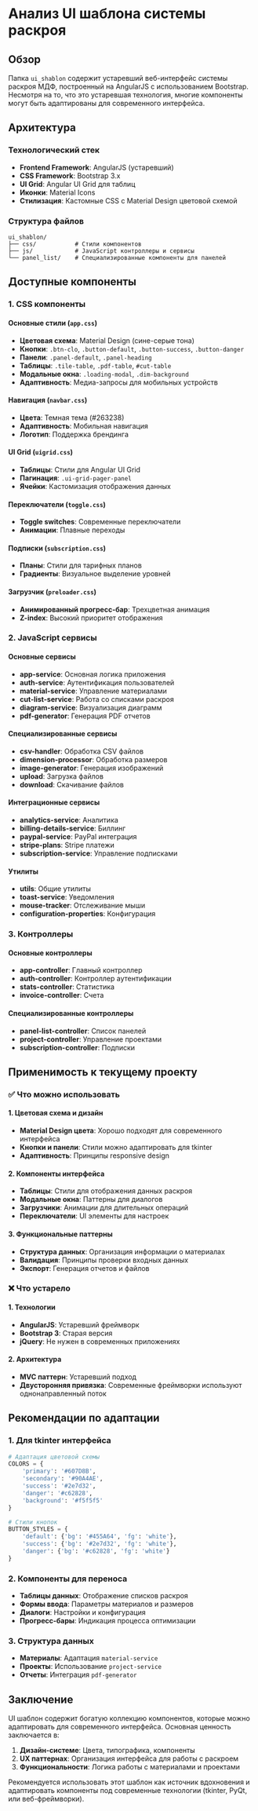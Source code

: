 # Анализ UI шаблона системы раскроя

## Обзор

Папка `ui_shablon` содержит устаревший веб-интерфейс системы раскроя МДФ, построенный на AngularJS с использованием Bootstrap. Несмотря на то, что это устаревшая технология, многие компоненты могут быть адаптированы для современного интерфейса.

## Архитектура

### Технологический стек
- **Frontend Framework**: AngularJS (устаревший)
- **CSS Framework**: Bootstrap 3.x
- **UI Grid**: Angular UI Grid для таблиц
- **Иконки**: Material Icons
- **Стилизация**: Кастомные CSS с Material Design цветовой схемой

### Структура файлов
```
ui_shablon/
├── css/           # Стили компонентов
├── js/            # JavaScript контроллеры и сервисы
└── panel_list/    # Специализированные компоненты для панелей
```

## Доступные компоненты

### 1. CSS компоненты

#### Основные стили (`app.css`)
- **Цветовая схема**: Material Design (сине-серые тона)
- **Кнопки**: `.btn-clo`, `.button-default`, `.button-success`, `.button-danger`
- **Панели**: `.panel-default`, `.panel-heading`
- **Таблицы**: `.tile-table`, `.pdf-table`, `#cut-table`
- **Модальные окна**: `.loading-modal`, `.dim-background`
- **Адаптивность**: Медиа-запросы для мобильных устройств

#### Навигация (`navbar.css`)
- **Цвета**: Темная тема (#263238)
- **Адаптивность**: Мобильная навигация
- **Логотип**: Поддержка брендинга

#### UI Grid (`uigrid.css`)
- **Таблицы**: Стили для Angular UI Grid
- **Пагинация**: `.ui-grid-pager-panel`
- **Ячейки**: Кастомизация отображения данных

#### Переключатели (`toggle.css`)
- **Toggle switches**: Современные переключатели
- **Анимации**: Плавные переходы

#### Подписки (`subscription.css`)
- **Планы**: Стили для тарифных планов
- **Градиенты**: Визуальное выделение уровней

#### Загрузчик (`preloader.css`)
- **Анимированный прогресс-бар**: Трехцветная анимация
- **Z-index**: Высокий приоритет отображения

### 2. JavaScript сервисы

#### Основные сервисы
- **app-service**: Основная логика приложения
- **auth-service**: Аутентификация пользователей
- **material-service**: Управление материалами
- **cut-list-service**: Работа со списками раскроя
- **diagram-service**: Визуализация диаграмм
- **pdf-generator**: Генерация PDF отчетов

#### Специализированные сервисы
- **csv-handler**: Обработка CSV файлов
- **dimension-processor**: Обработка размеров
- **image-generator**: Генерация изображений
- **upload**: Загрузка файлов
- **download**: Скачивание файлов

#### Интеграционные сервисы
- **analytics-service**: Аналитика
- **billing-details-service**: Биллинг
- **paypal-service**: PayPal интеграция
- **stripe-plans**: Stripe платежи
- **subscription-service**: Управление подписками

#### Утилиты
- **utils**: Общие утилиты
- **toast-service**: Уведомления
- **mouse-tracker**: Отслеживание мыши
- **configuration-properties**: Конфигурация

### 3. Контроллеры

#### Основные контроллеры
- **app-controller**: Главный контроллер
- **auth-controller**: Контроллер аутентификации
- **stats-controller**: Статистика
- **invoice-controller**: Счета

#### Специализированные контроллеры
- **panel-list-controller**: Список панелей
- **project-controller**: Управление проектами
- **subscription-controller**: Подписки

## Применимость к текущему проекту

### ✅ Что можно использовать

#### 1. Цветовая схема и дизайн
- **Material Design цвета**: Хорошо подходят для современного интерфейса
- **Кнопки и панели**: Стили можно адаптировать для tkinter
- **Адаптивность**: Принципы responsive design

#### 2. Компоненты интерфейса
- **Таблицы**: Стили для отображения данных раскроя
- **Модальные окна**: Паттерны для диалогов
- **Загрузчики**: Анимации для длительных операций
- **Переключатели**: UI элементы для настроек

#### 3. Функциональные паттерны
- **Структура данных**: Организация информации о материалах
- **Валидация**: Принципы проверки входных данных
- **Экспорт**: Генерация отчетов и файлов

### ❌ Что устарело

#### 1. Технологии
- **AngularJS**: Устаревший фреймворк
- **Bootstrap 3**: Старая версия
- **jQuery**: Не нужен в современных приложениях

#### 2. Архитектура
- **MVC паттерн**: Устаревший подход
- **Двусторонняя привязка**: Современные фреймворки используют однонаправленный поток

## Рекомендации по адаптации

### 1. Для tkinter интерфейса
```python
# Адаптация цветовой схемы
COLORS = {
    'primary': '#607D8B',
    'secondary': '#90A4AE', 
    'success': '#2e7d32',
    'danger': '#c62828',
    'background': '#f5f5f5'
}

# Стили кнопок
BUTTON_STYLES = {
    'default': {'bg': '#455A64', 'fg': 'white'},
    'success': {'bg': '#2e7d32', 'fg': 'white'},
    'danger': {'bg': '#c62828', 'fg': 'white'}
}
```

### 2. Компоненты для переноса
- **Таблицы данных**: Отображение списков раскроя
- **Формы ввода**: Параметры материалов и размеров
- **Диалоги**: Настройки и конфигурация
- **Прогресс-бары**: Индикация процесса оптимизации

### 3. Структура данных
- **Материалы**: Адаптация `material-service`
- **Проекты**: Использование `project-service`
- **Отчеты**: Интеграция `pdf-generator`

## Заключение

UI шаблон содержит богатую коллекцию компонентов, которые можно адаптировать для современного интерфейса. Основная ценность заключается в:

1. **Дизайн-системе**: Цвета, типографика, компоненты
2. **UX паттернах**: Организация интерфейса для работы с раскроем
3. **Функциональности**: Логика работы с материалами и проектами

Рекомендуется использовать этот шаблон как источник вдохновения и адаптировать компоненты под современные технологии (tkinter, PyQt, или веб-фреймворки). 